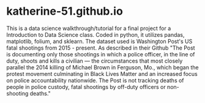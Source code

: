 # katherine-51.github.io

This is a data science walkthrough/tutorial for a final project for a Introduction to Data Science class. Coded in python, it utilizes pandas, matplotlib, folium, and sklearn. The dataset used is Washington Post's US fatal shootings from 2015 - present. As described in their Github "The Post is documenting only those shootings in which a police officer, in the line of duty, shoots and kills a civilian — the circumstances that most closely parallel the 2014 killing of Michael Brown in Ferguson, Mo., which began the protest movement culminating in Black Lives Matter and an increased focus on police accountability nationwide. The Post is not tracking deaths of people in police custody, fatal shootings by off-duty officers or non-shooting deaths."
